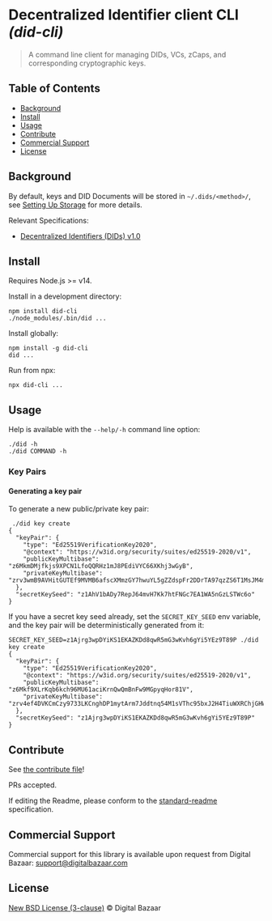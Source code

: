 # Decentralized Identifier client CLI _(did-cli)_

> A command line client for managing DIDs, VCs, zCaps, and corresponding cryptographic keys.

## Table of Contents

- [Background](#background)
- [Install](#install)
- [Usage](#usage)
- [Contribute](#contribute)
- [Commercial Support](#commercial-support)
- [License](#license)

## Background

By default, keys and DID Documents will be stored in `~/.dids/<method>/`,
see [Setting Up Storage](STORAGE.md) for more details.

Relevant Specifications:

* [Decentralized Identifiers (DIDs) v1.0](https://www.w3.org/TR/did-core/)

## Install

Requires Node.js >= v14.

Install in a development directory:

    npm install did-cli
    ./node_modules/.bin/did ...

Install globally:

    npm install -g did-cli
    did ...

Run from npx:

    npx did-cli ...

## Usage

Help is available with the `--help/-h` command line option:

```
./did -h
./did COMMAND -h
```

### Key Pairs

#### Generating a key pair

To generate a new public/private key pair:

```
 ./did key create
{
  "keyPair": {
    "type": "Ed25519VerificationKey2020",
    "@context": "https://w3id.org/security/suites/ed25519-2020/v1",
    "publicKeyMultibase": "z6MkmDMjfkjs9XPCN1LfoQQRHz1mJ8PEdiVYC66XKhj3wGyB",
    "privateKeyMultibase": "zrv3wmB9AVHitGUTEf9MVMB6afscXMmzGY7hwuYL5gZZdspFr2DDrTA97qzZS6T1MsJM4mTKVWQWkjY5asc8FBppKt9"
  },
  "secretKeySeed": "z1AhV1bADy7RepJ64mvH7Kk7htFNGc7EA1WA5nGzLSTWc6o"
}
```

If you have a secret key seed already, set the `SECRET_KEY_SEED` env variable,
and the key pair will be deterministically generated from it:

```
SECRET_KEY_SEED=z1Ajrg3wpDYiKS1EKAZKDd8qwR5mG3wKvh6gYi5YEz9T89P ./did key create
{
  "keyPair": {
    "type": "Ed25519VerificationKey2020",
    "@context": "https://w3id.org/security/suites/ed25519-2020/v1",
    "publicKeyMultibase": "z6Mkf9XLrKqb6kch96MU61aciKrnQwQmBnFw9MGpyqHor81V",
    "privateKeyMultibase": "zrv4ef4DVKCmCzy9733LKCnghDP1mytArm7Jddtnq54M1sVThc95bxJ2H4TiuWXRChjGHWtocqKciPrnqUBAatLUKqq"
  },
  "secretKeySeed": "z1Ajrg3wpDYiKS1EKAZKDd8qwR5mG3wKvh6gYi5YEz9T89P"
}

```

## Contribute

See [the contribute file](https://github.com/digitalbazaar/bedrock/blob/master/CONTRIBUTING.md)!

PRs accepted.

If editing the Readme, please conform to the
[standard-readme](https://github.com/RichardLitt/standard-readme) specification.

## Commercial Support

Commercial support for this library is available upon request from
Digital Bazaar: support@digitalbazaar.com

## License

[New BSD License (3-clause)](LICENSE) © Digital Bazaar
